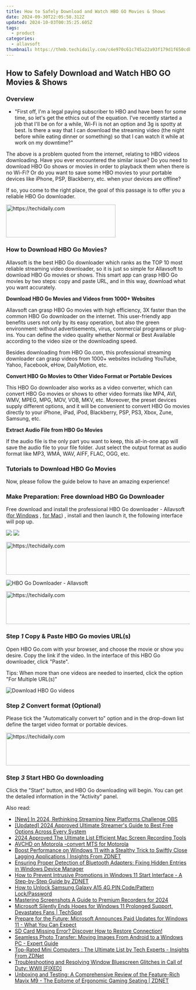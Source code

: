 ```yaml
---
title: How to Safely Download and Watch HBO GO Movies & Shows
date: 2024-09-30T22:05:58.312Z
updated: 2024-10-03T00:35:25.605Z
tags:
  - product
categories:
  - allavsoft
thumbnail: https://thmb.techidaily.com/c4e970c61c745a22a93f179d1f650cdbb34448ec2a9158efa033c2403816542e.jpg
---
```


## How to Safely Download and Watch HBO GO Movies & Shows

### Overview

* "First off, I'm a legal paying subscriber to HBO and have been for some time, so let's get the ethics out of the equation. I've recently started a job that I'll be on for a while, Wi-Fi is not an option and 3g is spotty at best. Is there a way that I can download the streaming video (the night before while eating dinner or something) so that I can watch it while at work on my downtime?"

The above is a problem quoted from the internet, relating to HBO videos downloading. Have you ever encountered the similar issue? Do you need to download HBO Go shows or movies in order to playback them when there is no Wi-Fi? Or do you want to save some HBO movies to your portable devices like iPhone, PSP, Blackberry, etc. when your devices are offline?

If so, you come to the right place, the goal of this passage is to offer you a reliable HBO Go downloader.

<!-- affiliate ads begin -->
<a href="https://aligracehair.sjv.io/c/5597632/2016165/19272" target="_top" id="2016165">
  <img src="//a.impactradius-go.com/display-ad/19272-2016165" border="0" alt="https://techidaily.com" width="300" height="90"/>
</a>
<img height="0" width="0" src="https://aligracehair.sjv.io/i/5597632/2016165/19272" style="position:absolute;visibility:hidden;" border="0" />
<!-- affiliate ads end -->

### How to Download HBO Go Movies?

Allavsoft is the best HBO Go downloader which ranks as the TOP 10 most reliable streaming video downloader, so it is just so simple for Allavsoft to download HBO Go movies or shows. This smart app can grasp HBO Go movies by two steps: copy and paste URL, and in this way, download what you want accurately.

**Download HBO Go Movies and Videos from 1000+ Websites**

Allavsoft can grasp HBO Go movies with high efficiency, 3X faster than the common HBO Go downloader on the internet. This user-friendly app benefits users not only by its easy operation, but also the green environment: without advertisements, virus, commercial programs or plug-ins. You can define the video quality whether Normal or Best Available according to the video size or the downloading speed.

Besides downloading from HBO Go.com, this professional streaming downloader can grasp videos from 1000+ websites including YouTube, Yahoo, Facebook, eHow, DailyMotion, etc.

**Convert HBO Go Movies to Other Video Format or Portable Devices**

This HBO Go downloader also works as a video converter, which can convert HBO Go movies or shows to other video formats like MP4, AVI, WMV, MPEG, MPG, MOV, VOB, MKV, etc. Moreover, the preset devices supply different options, and it will be convenient to convert HBO Go movies directly to your iPhone, iPad, iPod, Blackberry, PSP, PS3, Xbox, Zune, Samsung, etc.

**Extract Audio File from HBO Go Movies**

If the audio file is the only part you want to keep, this all-in-one app will save the audio file to your file folder. Just select the output format as audio format like MP3, WMA, WAV, AIFF, FLAC, OGG, etc.

### Tutorials to Download HBO Go Movies

Now, please follow the guide below to have an amazing experience!

### Make Preparation: Free download HBO Go Downloader

Free download and install the professional HBO Go downloader - Allavsoft ([for Windows](https://tools.techidaily.com/allavsoft/products/) , [for Mac](https://tools.techidaily.com/allavsoft/products/)) , install and then launch it, the following interface will pop up.

[![](https://www.allavsoft.com/how-to/../images/how-to/free-download-win.jpg)](https://tools.techidaily.com/allavsoft/products/) [![](https://www.allavsoft.com/how-to/../images/how-to/free-download-mac.jpg)](https://tools.techidaily.com/allavsoft/products/)

<!-- affiliate ads begin -->
<a href="https://appsumo.8odi.net/c/5597632/2123740/7443" target="_top" id="2123740">
  <img src="//a.impactradius-go.com/display-ad/7443-2123740" border="0" alt="https://techidaily.com" width="728" height="90"/>
</a>
<img height="0" width="0" src="https://appsumo.8odi.net/i/5597632/2123740/7443" style="position:absolute;visibility:hidden;" border="0" />
<!-- affiliate ads end -->

![HBO Go Downloader - Allavsoft](https://www.allavsoft.com/how-to/../images/how-to/allavsoft-converter/screen-shot-600.jpg)

<!-- affiliate ads begin -->
<a href="https://appsumo.8odi.net/c/5597632/2043662/7443" target="_top" id="2043662">
  <img src="//a.impactradius-go.com/display-ad/7443-2043662" border="0" alt="https://techidaily.com" width="728" height="90"/>
</a>
<img height="0" width="0" src="https://appsumo.8odi.net/i/5597632/2043662/7443" style="position:absolute;visibility:hidden;" border="0" />
<!-- affiliate ads end -->

### Step _1_ Copy & Paste HBO Go movies URL(s)

Open HBO Go.com with your browser, and choose the movie or show you desire. Copy the link if the video. In the interface of this HBO Go downloader, click "Paste".

Tips: When more than one videos are needed to inserted, click the option "For Multiple URL(s)"

![Download HBO Go videos](https://www.allavsoft.com/how-to/../images/how-to/download-hbo-go-movies-shows/download-hbo-go-videos.jpg)

### Step _2_ Convert format (Optional)

Please tick the "Automatically convert to" option and in the drop-down list define the target video format or portable devices.

<!-- affiliate ads begin -->
<a href="https://imp.i110150.net/c/5597632/798165/11305" target="_top" id="798165">
  <img src="//a.impactradius-go.com/display-ad/11305-798165" border="0" alt="https://techidaily.com" width="728" height="90"/>
</a>
<img height="0" width="0" src="https://imp.i110150.net/i/5597632/798165/11305" style="position:absolute;visibility:hidden;" border="0" />
<!-- affiliate ads end -->

### Step _3_ Start HBO Go downloading

Click the "Start" button, and HBO Go downloading will begin. You can get the detailed information in the "Activity" panel.

<ins class="adsbygoogle"
     style="display:block"
     data-ad-format="autorelaxed"
     data-ad-client="ca-pub-7571918770474297"
     data-ad-slot="1223367746"></ins>

<ins class="adsbygoogle"
     style="display:block"
     data-ad-client="ca-pub-7571918770474297"
     data-ad-slot="8358498916"
     data-ad-format="auto"
     data-full-width-responsive="true"></ins>

<span class="atpl-alsoreadstyle">Also read:</span>
<div><ul>
<li><a href="https://remote-screen-capture.techidaily.com/new-in-2024-rethinking-streaming-new-platforms-challenge-obs/"><u>[New] In 2024, Rethinking Streaming New Platforms Challenge OBS</u></a></li>
<li><a href="https://fox-http.techidaily.com/updated-2024-approved-ultimate-streamers-guide-to-best-free-options-across-every-system/"><u>[Updated] 2024 Approved Ultimate Streamer's Guide to Best Free Options Across Every System</u></a></li>
<li><a href="https://screen-video-capture.techidaily.com/2024-approved-the-ultimate-list-efficient-mac-screen-recording-tools/"><u>2024 Approved The Ultimate List Efficient Mac Screen Recording Tools</u></a></li>
<li><a href="https://phone-solutions.techidaily.com/avchd-on-motorola-convert-mts-for-motorola-by-aiseesoft-video-converter-play-mts-on-android/"><u>AVCHD on Motorola -convert MTS for Motorola</u></a></li>
<li><a href="https://win-tricks.techidaily.com/boost-performance-on-windows-11-with-a-stealthy-trick-to-swiftly-close-lagging-applications-insights-from-zdnet/"><u>Boost Performance on Windows 11 with a Stealthy Trick to Swiftly Close Lagging Applications | Insights From ZDNET</u></a></li>
<li><a href="https://win-howtos.techidaily.com/ensuring-proper-detection-of-bluetooth-adapters-fixing-hidden-entries-in-windows-device-manager/"><u>Ensuring Proper Detection of Bluetooth Adapters: Fixing Hidden Entries in Windows Device Manager</u></a></li>
<li><a href="https://win-tricks.techidaily.com/how-to-prevent-intrusive-promotions-in-windows-11-start-interface-a-step-by-step-guide-by-zdnet/"><u>How to Prevent Intrusive Promotions in Windows 11 Start Interface - A Step-by-Step Guide by ZDNET</u></a></li>
<li><a href="https://android-unlock.techidaily.com/how-to-unlock-samsung-galaxy-a15-4g-pin-codepattern-lockpassword-by-drfone-android/"><u>How to Unlock Samsung Galaxy A15 4G PIN Code/Pattern Lock/Password</u></a></li>
<li><a href="https://screen-recording.techidaily.com/mastering-screenshots-a-guide-to-premium-recorders-for-2024/"><u>Mastering Screenshots A Guide to Premium Recorders for 2024</u></a></li>
<li><a href="https://win-tricks.techidaily.com/microsoft-silently-ends-hopes-for-windows-11-prolonged-support-devastates-fans-techspot/"><u>Microsoft Silently Ends Hopes for Windows 11 Prolonged Support, Devastates Fans | TechSpot</u></a></li>
<li><a href="https://win-tricks.techidaily.com/prepare-for-the-future-microsoft-announces-paid-updates-for-windows-11-what-you-can-expect/"><u>Prepare for the Future: Microsoft Announces Paid Updates for Windows 11 - What You Can Expect</u></a></li>
<li><a href="https://tech-recovery.techidaily.com/sd-card-missing-error-discover-how-to-restore-connection/"><u>SD Card Missing Error? Discover How to Restore Connection!</u></a></li>
<li><a href="https://win-tricks.techidaily.com/seamless-photo-transfer-moving-images-from-android-to-a-windows-pc-expert-guide/"><u>Seamless Photo Transfer: Moving Images From Android to a Windows PC - Expert Guide</u></a></li>
<li><a href="https://win-tricks.techidaily.com/top-rated-mini-computers-the-ultimate-list-by-tech-experts-insights-from-zdnet/"><u>Top-Rated Mini Computers : The Ultimate List by Tech Experts - Insights From ZDNet</u></a></li>
<li><a href="https://program-issues.techidaily.com/troubleshooting-and-resolving-window-bluescreen-glitches-in-call-of-duty-wwii-fixed/"><u>Troubleshooting and Resolving Window Bluescreen Glitches in Call of Duty: WWII [FIXED]</u></a></li>
<li><a href="https://win-tricks.techidaily.com/unboxing-and-testing-a-comprehensive-review-of-the-feature-rich-mavix-m9-the-epitome-of-ergonomic-gaming-seating-zdnet/"><u>Unboxing and Testing: A Comprehensive Review of the Feature-Rich Mavix M9 - The Epitome of Ergonomic Gaming Seating | ZDNET</u></a></li>
</ul></div>

